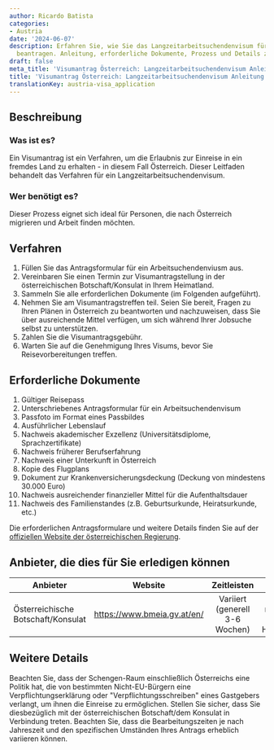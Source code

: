 ```yaml
---
author: Ricardo Batista
categories:
- Austria
date: '2024-06-07'
description: Erfahren Sie, wie Sie das Langzeitarbeitsuchendenvisum für Österreich
  beantragen. Anleitung, erforderliche Dokumente, Prozess und Details zur Visumbeantragung.
draft: false
meta_title: 'Visumantrag Österreich: Langzeitarbeitsuchendenvisum Anleitung'
title: 'Visumantrag Österreich: Langzeitarbeitsuchendenvisum Anleitung'
translationKey: austria-visa_application
---
```



## Beschreibung
### Was ist es?
Ein Visumantrag ist ein Verfahren, um die Erlaubnis zur Einreise in ein fremdes Land zu erhalten - in diesem Fall Österreich. Dieser Leitfaden behandelt das Verfahren für ein Langzeitarbeitsuchendenvisum.

### Wer benötigt es?
Dieser Prozess eignet sich ideal für Personen, die nach Österreich migrieren und Arbeit finden möchten.

## Verfahren
1. Füllen Sie das Antragsformular für ein Arbeitsuchendenviusm aus.
2. Vereinbaren Sie einen Termin zur Visumantragstellung in der österreichischen Botschaft/Konsulat in Ihrem Heimatland.
3. Sammeln Sie alle erforderlichen Dokumente (im Folgenden aufgeführt).
4. Nehmen Sie am Visumantragstreffen teil. Seien Sie bereit, Fragen zu Ihren Plänen in Österreich zu beantworten und nachzuweisen, dass Sie über ausreichende Mittel verfügen, um sich während Ihrer Jobsuche selbst zu unterstützen.
5. Zahlen Sie die Visumantragsgebühr.
6. Warten Sie auf die Genehmigung Ihres Visums, bevor Sie Reisevorbereitungen treffen.

## Erforderliche Dokumente
1. Gültiger Reisepass
2. Unterschriebenes Antragsformular für ein Arbeitsuchendenvisum
3. Passfoto im Format eines Passbildes
4. Ausführlicher Lebenslauf
5. Nachweis akademischer Exzellenz (Universitätsdiplome, Sprachzertifikate)
6. Nachweis früherer Berufserfahrung
7. Nachweis einer Unterkunft in Österreich
8. Kopie des Flugplans
9. Dokument zur Krankenversicherungsdeckung (Deckung von mindestens 30.000 Euro)
10. Nachweis ausreichender finanzieller Mittel für die Aufenthaltsdauer
11. Nachweis des Familienstandes (z.B. Geburtsurkunde, Heiratsurkunde, etc.)

Die erforderlichen Antragsformulare und weitere Details finden Sie auf der [offiziellen Website der österreichischen Regierung](https://www.bmeia.gv.at/en/travel-stay/entry-and-residence-in-austria/entry-and-visa/visa/).

## Anbieter, die dies für Sie erledigen können

| Anbieter        |     Website     |     Zeitleisten    |       Kosten      |
| --------------- | --------------- |  :-------------: | :-------------: |
| Österreichische Botschaft/Konsulat     |  https://www.bmeia.gv.at/en/       |      Variiert (generell 3-6 Wochen)      |        Variiert je nach Art des Visums und Herkunftsland      |

## Weitere Details
Beachten Sie, dass der Schengen-Raum einschließlich Österreichs eine Politik hat, die von bestimmten Nicht-EU-Bürgern eine Verpflichtungserklärung oder "Verpflichtungsschreiben" eines Gastgebers verlangt, um ihnen die Einreise zu ermöglichen. Stellen Sie sicher, dass Sie diesbezüglich mit der österreichischen Botschaft/dem Konsulat in Verbindung treten. Beachten Sie, dass die Bearbeitungszeiten je nach Jahreszeit und den spezifischen Umständen Ihres Antrags erheblich variieren können.